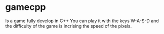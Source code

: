 # gamecpp
Is a game fully develop in C++
You can play it with the keys W-A-S-D and the difficulty of the game is incrising the speed of the pixels. 
